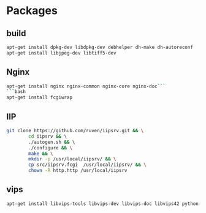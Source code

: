 
# Packages

## build
```bash
apt-get install dpkg-dev libdpkg-dev debhelper dh-make dh-autoreconf
apt-get install libjpeg-dev libtiff5-dev
```

## Nginx
```bash
apt-get install nginx nginx-common nginx-core nginx-doc```
```bash
apt-get install fcgiwrap
```

## IIP
```bash
git clone https://github.com/ruven/iipsrv.git && \
        cd iipsrv && \       
        ./autogen.sh && \       
        ./configure && \
        make && \
        mkdir -p /usr/local/iipsrv/ && \
        cp src/iipsrv.fcgi  /usr/local/iipsrv/ && \
        chown -R http.http /usr/local/iipsrv 

```

## vips
```bash
apt-get install libvips-tools libvips-dev libvips-doc libvips42 python-vipscc
```
 